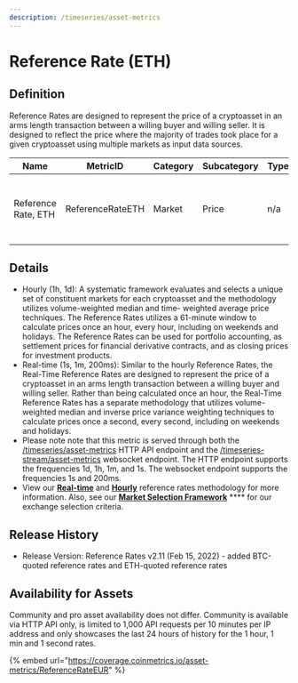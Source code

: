 ```yaml
---
description: /timeseries/asset-metrics
---
```


# Reference Rate (ETH)

## Definition

Reference Rates are designed to represent the price of a cryptoasset in an arms length transaction between a willing buyer and willing seller. It is designed to reflect the price where the majority of trades took place for a given cryptoasset using multiple markets as input data sources.

| Name                | MetricID         | Category | Subcategory | Type | Unit | Interval                           |
| ------------------- | ---------------- | -------- | ----------- | ---- | ---- | ---------------------------------- |
| Reference Rate, ETH | ReferenceRateETH | Market   | Price       | n/a  | ETH  | 1d, 1d-ny-close, 1h, 1m, 1s, 200ms |

## Details

* Hourly (1h, 1d): A systematic framework evaluates and selects a unique set of constituent markets for each cryptoasset and the methodology utilizes volume-weighted median and time- weighted average price techniques. The Reference Rates utilizes a 61-minute window to calculate prices once an hour, every hour, including on weekends and holidays. The Reference Rates can be used for portfolio accounting, as settlement prices for financial derivative contracts, and as closing prices for investment products.
* Real-time (1s, 1m, 200ms):  Similar to the hourly Reference Rates, the Real-Time Reference Rates are designed to represent the price of a cryptoasset in an arms length transaction between a willing buyer and willing seller. Rather than being calculated once an hour, the Real-Time Reference Rates has a separate methodology that utilizes volume-weighted median and inverse price variance weighting techniques to calculate prices once a second, every second, including on weekends and holidays.
* Please note note that this metric is served through both the [/timeseries/asset-metrics](https://docs.coinmetrics.io/api/v4#operation/getTimeseriesAssetMetrics) HTTP API endpoint and the [/timeseries-stream/asset-metrics](https://docs.coinmetrics.io/api/v4#operation/getTimeseriesStreamAssetMetrics) websocket endpoint. The HTTP endpoint supports the frequencies 1d, 1h, 1m, and 1s. The websocket endpoint supports the frequencies 1s and 200ms.
* View our [**Real-time**](https://coinmetrics.io/wp-content/uploads/2021/05/rtrr-methodology.pdf) and [**Hourly**](https://coinmetrics.io/wp-content/uploads/2021/05/reference-rates-methodology.pdf) reference rates methodology for more information.  Also, see our [**Market Selection Framework**](https://coinmetrics.io/wp-content/uploads/2021/04/reference-rates-market-selection-framework.pdf) **** for our exchange selection criteria.

## **Release History**

* Release Version: Reference Rates v2.11 (Feb 15, 2022) - added BTC-quoted reference rates and ETH-quoted reference rates

## **Availability for Assets**

Community and pro asset availability does not differ.  Community is available via HTTP API only, is limited to 1,000 API requests per 10 minutes per IP address and only showcases the last 24 hours of history for the 1 hour, 1 min and 1 second rates.&#x20;

{% embed url="https://coverage.coinmetrics.io/asset-metrics/ReferenceRateEUR" %}
